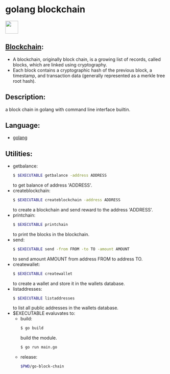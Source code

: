 # golang blockchain
[<img src="https://raw.githubusercontent.com/the-code-innovator/go-block-chain/master/images/mascot.png" width=40 height=40>](https://golang.org)

## [Blockchain](https://en.wikipedia.org/wiki/Blockchain):
* A blockchain, originally block chain, is a growing list of records, called blocks, which are linked using cryptography.
* Each block contains a cryptographic hash of the previous block, a timestamp, and transaction data (generally represented as a merkle tree root hash).

## Description:
a block chain in golang with command line interface builtin.

## Language:
* [golang](https://golang.org)

## Utilities:
* getbalance:
   ```bash
   $ $EXECUTABLE getbalance -address ADDRESS
   ```
   to get balance of address 'ADDRESS'.
* createblockchain:
   ```bash
   $ $EXECUTABLE createblockchain -address ADDRESS
   ```
   to create a blockchain and send reward to the address 'ADDRESS'.
* printchain:
   ```bash
   $ $EXECUTABLE printchain
   ```
   to print the blocks in the blockchain.
* send:
   ```bash
   $ $EXECUTABLE send -from FROM -to TO -amount AMOUNT
   ```
   to send amount AMOUNT from address FROM to address TO.
* createwallet:
   ```bash
   $ $EXECUTABLE createwallet
   ```
   to create a wallet and store it in the wallets database.
* listaddresses:
   ```bash
   $ $EXECUTABLE listaddresses
   ```
   to list all public addresses in the wallets database.
* $EXECUTABLE evaluvates to:
   - build:
      ```bash
      $ go build
      ```
      build the module.
      ```bash
      $ go run main.go
      ```
   - release:
      ```bash
      $PWD/go-block-chain
      ```

